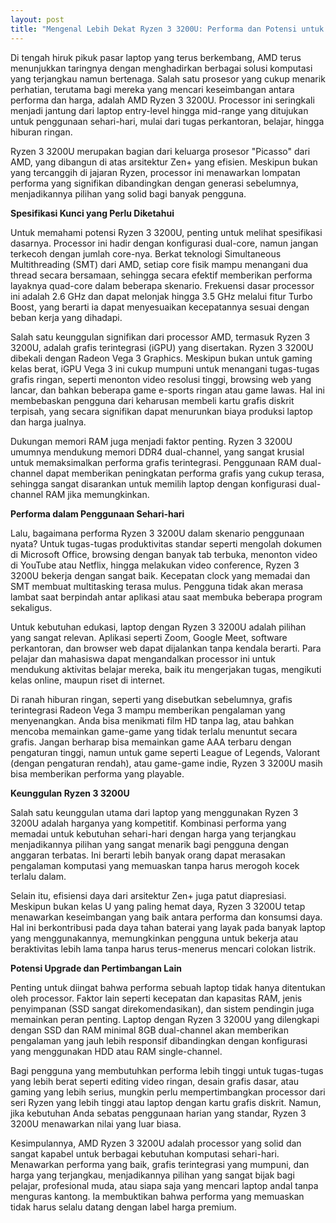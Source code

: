 ```yaml
---
layout: post
title: "Mengenal Lebih Dekat Ryzen 3 3200U: Performa dan Potensi untuk Kebutuhan Sehari-hari"
---
```


Di tengah hiruk pikuk pasar laptop yang terus berkembang, AMD terus menunjukkan taringnya dengan menghadirkan berbagai solusi komputasi yang terjangkau namun bertenaga. Salah satu prosesor yang cukup menarik perhatian, terutama bagi mereka yang mencari keseimbangan antara performa dan harga, adalah AMD Ryzen 3 3200U. Processor ini seringkali menjadi jantung dari laptop entry-level hingga mid-range yang ditujukan untuk penggunaan sehari-hari, mulai dari tugas perkantoran, belajar, hingga hiburan ringan.

Ryzen 3 3200U merupakan bagian dari keluarga prosesor "Picasso" dari AMD, yang dibangun di atas arsitektur Zen+ yang efisien. Meskipun bukan yang tercanggih di jajaran Ryzen, processor ini menawarkan lompatan performa yang signifikan dibandingkan dengan generasi sebelumnya, menjadikannya pilihan yang solid bagi banyak pengguna.

**Spesifikasi Kunci yang Perlu Diketahui**

Untuk memahami potensi Ryzen 3 3200U, penting untuk melihat spesifikasi dasarnya. Processor ini hadir dengan konfigurasi dual-core, namun jangan terkecoh dengan jumlah core-nya. Berkat teknologi Simultaneous Multithreading (SMT) dari AMD, setiap core fisik mampu menangani dua thread secara bersamaan, sehingga secara efektif memberikan performa layaknya quad-core dalam beberapa skenario. Frekuensi dasar processor ini adalah 2.6 GHz dan dapat melonjak hingga 3.5 GHz melalui fitur Turbo Boost, yang berarti ia dapat menyesuaikan kecepatannya sesuai dengan beban kerja yang dihadapi.

Salah satu keunggulan signifikan dari processor AMD, termasuk Ryzen 3 3200U, adalah grafis terintegrasi (iGPU) yang disertakan. Ryzen 3 3200U dibekali dengan Radeon Vega 3 Graphics. Meskipun bukan untuk gaming kelas berat, iGPU Vega 3 ini cukup mumpuni untuk menangani tugas-tugas grafis ringan, seperti menonton video resolusi tinggi, browsing web yang lancar, dan bahkan beberapa game e-sports ringan atau game lawas. Hal ini membebaskan pengguna dari keharusan membeli kartu grafis diskrit terpisah, yang secara signifikan dapat menurunkan biaya produksi laptop dan harga jualnya.

Dukungan memori RAM juga menjadi faktor penting. Ryzen 3 3200U umumnya mendukung memori DDR4 dual-channel, yang sangat krusial untuk memaksimalkan performa grafis terintegrasi. Penggunaan RAM dual-channel dapat memberikan peningkatan performa grafis yang cukup terasa, sehingga sangat disarankan untuk memilih laptop dengan konfigurasi dual-channel RAM jika memungkinkan.

**Performa dalam Penggunaan Sehari-hari**

Lalu, bagaimana performa Ryzen 3 3200U dalam skenario penggunaan nyata? Untuk tugas-tugas produktivitas standar seperti mengolah dokumen di Microsoft Office, browsing dengan banyak tab terbuka, menonton video di YouTube atau Netflix, hingga melakukan video conference, Ryzen 3 3200U bekerja dengan sangat baik. Kecepatan clock yang memadai dan SMT membuat multitasking terasa mulus. Pengguna tidak akan merasa lambat saat berpindah antar aplikasi atau saat membuka beberapa program sekaligus.

Untuk kebutuhan edukasi, laptop dengan Ryzen 3 3200U adalah pilihan yang sangat relevan. Aplikasi seperti Zoom, Google Meet, software perkantoran, dan browser web dapat dijalankan tanpa kendala berarti. Para pelajar dan mahasiswa dapat mengandalkan processor ini untuk mendukung aktivitas belajar mereka, baik itu mengerjakan tugas, mengikuti kelas online, maupun riset di internet.

Di ranah hiburan ringan, seperti yang disebutkan sebelumnya, grafis terintegrasi Radeon Vega 3 mampu memberikan pengalaman yang menyenangkan. Anda bisa menikmati film HD tanpa lag, atau bahkan mencoba memainkan game-game yang tidak terlalu menuntut secara grafis. Jangan berharap bisa memainkan game AAA terbaru dengan pengaturan tinggi, namun untuk game seperti League of Legends, Valorant (dengan pengaturan rendah), atau game-game indie, Ryzen 3 3200U masih bisa memberikan performa yang playable.

**Keunggulan Ryzen 3 3200U**

Salah satu keunggulan utama dari laptop yang menggunakan Ryzen 3 3200U adalah harganya yang kompetitif. Kombinasi performa yang memadai untuk kebutuhan sehari-hari dengan harga yang terjangkau menjadikannya pilihan yang sangat menarik bagi pengguna dengan anggaran terbatas. Ini berarti lebih banyak orang dapat merasakan pengalaman komputasi yang memuaskan tanpa harus merogoh kocek terlalu dalam.

Selain itu, efisiensi daya dari arsitektur Zen+ juga patut diapresiasi. Meskipun bukan kelas U yang paling hemat daya, Ryzen 3 3200U tetap menawarkan keseimbangan yang baik antara performa dan konsumsi daya. Hal ini berkontribusi pada daya tahan baterai yang layak pada banyak laptop yang menggunakannya, memungkinkan pengguna untuk bekerja atau beraktivitas lebih lama tanpa harus terus-menerus mencari colokan listrik.

**Potensi Upgrade dan Pertimbangan Lain**

Penting untuk diingat bahwa performa sebuah laptop tidak hanya ditentukan oleh processor. Faktor lain seperti kecepatan dan kapasitas RAM, jenis penyimpanan (SSD sangat direkomendasikan), dan sistem pendingin juga memainkan peran penting. Laptop dengan Ryzen 3 3200U yang dilengkapi dengan SSD dan RAM minimal 8GB dual-channel akan memberikan pengalaman yang jauh lebih responsif dibandingkan dengan konfigurasi yang menggunakan HDD atau RAM single-channel.

Bagi pengguna yang membutuhkan performa lebih tinggi untuk tugas-tugas yang lebih berat seperti editing video ringan, desain grafis dasar, atau gaming yang lebih serius, mungkin perlu mempertimbangkan processor dari seri Ryzen yang lebih tinggi atau laptop dengan kartu grafis diskrit. Namun, jika kebutuhan Anda sebatas penggunaan harian yang standar, Ryzen 3 3200U menawarkan nilai yang luar biasa.

Kesimpulannya, AMD Ryzen 3 3200U adalah processor yang solid dan sangat kapabel untuk berbagai kebutuhan komputasi sehari-hari. Menawarkan performa yang baik, grafis terintegrasi yang mumpuni, dan harga yang terjangkau, menjadikannya pilihan yang sangat bijak bagi pelajar, profesional muda, atau siapa saja yang mencari laptop andal tanpa menguras kantong. Ia membuktikan bahwa performa yang memuaskan tidak harus selalu datang dengan label harga premium.

